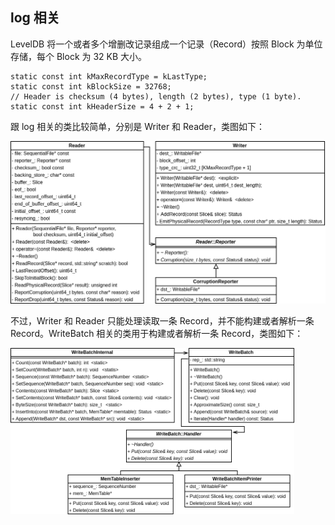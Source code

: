 ## log 相关
LevelDB 将一个或者多个增删改记录组成一个记录（Record）按照 Block 为单位存储，每个 Block 为 32 KB 大小。
```
static const int kMaxRecordType = kLastType;
static const int kBlockSize = 32768;
// Header is checksum (4 bytes), length (2 bytes), type (1 byte).
static const int kHeaderSize = 4 + 2 + 1;
```
跟 log 相关的类比较简单，分别是 Writer 和 Reader，类图如下：

<img src='./imgs/log-log-class-uml.png'>

不过，Writer 和 Reader 只能处理读取一条 Record，并不能构建或者解析一条 Record。WriteBatch 相关的类用于构建或者解析一条 Record，类图如下：

<img src='./imgs/log-write-batch-uml.png' width=90%>